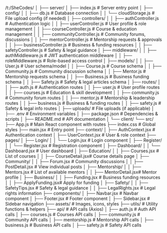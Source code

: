/t:/SheCodes/
│
├── server/
│   ├── index.js                   # Server entry point
│   ├── config/
│   │   ├── db.js                  # Database connection
│   │   └── cloudStorage.js        # File upload config (if needed)
│   ├── controllers/
│   │   ├── authController.js      # Authentication logic
│   │   ├── userController.js      # User profile & role management
│   │   ├── courseController.js    # Course & education management
│   │   ├── communityController.js # Community forums, discussions
│   │   ├── mentorController.js    # Mentorship requests & approvals
│   │   ├── businessController.js  # Business & funding resources
│   │   ├── safetyController.js    # Safety & legal guidance
│   ├── middleware/
│   │   ├── authMiddleware.js      # JWT authentication middleware
│   │   ├── roleMiddleware.js      # Role-based access control
│   ├── models/
│   │   ├── User.js                # User schema/model
│   │   ├── Course.js              # Course schema
│   │   ├── Community.js           # Community discussion schema
│   │   ├── Mentor.js              # Mentorship requests schema
│   │   ├── Business.js            # Business funding schema
│   │   ├── Safety.js              # Safety & legal articles schema
│   ├── routes/
│   │   ├── auth.js                # Authentication routes
│   │   ├── user.js                # User profile routes
│   │   ├── courses.js             # Education & skill development
│   │   ├── community.js           # Community forum routes
│   │   ├── mentor.js              # Mentorship & leadership routes
│   │   ├── business.js            # Business & funding routes
│   │   ├── safety.js              # Safety & legal info routes
│   ├── uploads/                   # File uploads (if applicable)
│   ├── .env                        # Environment variables
│   ├── package.json                # Dependencies & scripts
│   ├── README.md                   # API documentation
│
└── client/
    └── src/
        ├── App.js                 # Main React component with routes
        ├── index.css              # Global styles
        ├── main.jsx               # Entry point
        ├── context/
        │   ├── AuthContext.jsx     # Authentication context
        │   ├── UserContext.jsx     # User & role context
        ├── pages/
        │   ├── Login/
        │   │   └── Login.jsx       # Login component
        │   ├── Register/
        │   │   └── Register.jsx    # Registration component
        │   ├── Dashboard/
        │   │   └── Dashboard.jsx   # User dashboard
        │   ├── Education/
        │   │   ├── Courses.jsx     # List of courses
        │   │   ├── CourseDetail.jsx# Course details page
        │   ├── Community/
        │   │   ├── Forum.jsx       # Community discussions
        │   │   ├── PostDetail.jsx  # View individual posts
        │   ├── Mentorship/
        │   │   ├── Mentors.jsx     # List of available mentors
        │   │   ├── MentorDetail.jsx# Mentor profile
        │   ├── Business/
        │   │   ├── Funding.jsx     # Business funding resources
        │   │   ├── ApplyFunding.jsx# Apply for funding
        │   ├── Safety/
        │   │   ├── SafetyTips.jsx  # Safety & legal guidance
        │   │   ├── LegalRights.jsx # Legal rights information
        ├── components/
        │   ├── Navbar.jsx          # Navbar component
        │   ├── Footer.jsx          # Footer component
        │   ├── Sidebar.jsx         # Sidebar navigation
        ├── assets/                 # Images, icons, styles
        ├── utils/                  # Utility functions & helpers
        ├── api/                    # API calls (Axios)
        │   ├── auth.js             # Auth API calls
        │   ├── courses.js          # Courses API calls
        │   ├── community.js        # Community API calls
        │   ├── mentorship.js       # Mentorship API calls
        │   ├── business.js         # Business API calls
        │   ├── safety.js           # Safety API calls
